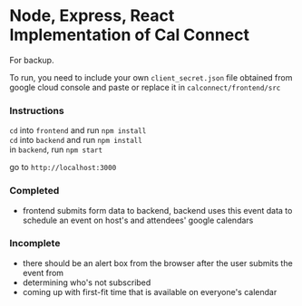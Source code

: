 # Node, Express, React Implementation of Cal Connect

For backup.

To run, you need to include your own `client_secret.json` file obtained from google cloud console and paste or replace it in `calconnect/frontend/src`

### Instructions
`cd` into `frontend` and run `npm install`<br/>
`cd` into `backend` and run `npm install`<br/>
in `backend`, run `npm start`<br/>

go to `http://localhost:3000`

### Completed
- frontend submits form data to backend, backend uses this event data to schedule an event on host's and attendees' google calendars

### Incomplete
- there should be an alert box from the browser after the user submits the event from
- determining who's not subscribed
- coming up with first-fit time that is available on everyone's calendar
